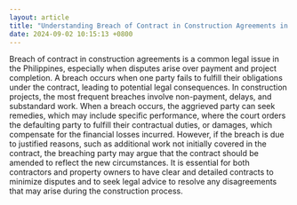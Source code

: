 ```yaml
---
layout: article
title: "Understanding Breach of Contract in Construction Agreements in the Philippines"
date: 2024-09-02 10:15:13 +0800
---
```


<p>Breach of contract in construction agreements is a common legal issue in the Philippines, especially when disputes arise over payment and project completion. A breach occurs when one party fails to fulfill their obligations under the contract, leading to potential legal consequences. In construction projects, the most frequent breaches involve non-payment, delays, and substandard work. When a breach occurs, the aggrieved party can seek remedies, which may include specific performance, where the court orders the defaulting party to fulfill their contractual duties, or damages, which compensate for the financial losses incurred. However, if the breach is due to justified reasons, such as additional work not initially covered in the contract, the breaching party may argue that the contract should be amended to reflect the new circumstances. It is essential for both contractors and property owners to have clear and detailed contracts to minimize disputes and to seek legal advice to resolve any disagreements that may arise during the construction process.</p>